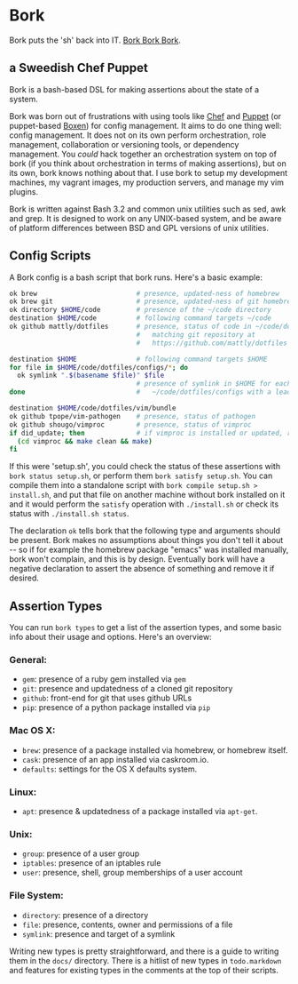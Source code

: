 # Bork

Bork puts the 'sh' back into IT. [Bork Bork Bork](https://www.youtube.com/results?search_query=swedish+chef).

## a Sweedish Chef Puppet

Bork is a bash-based DSL for making assertions about the state of a system.  

Bork was born out of frustrations with using tools like [Chef][] and [Puppet][] (or puppet-based [Boxen][]) for config management.  It aims to do one thing well: config management.  It does not on its own perform orchestration, role management, collaboration or versioning tools, or dependency management.  You *could* hack together an orchestration system on top of bork (if you think about orchestration in terms of making assertions), but on its own, bork knows nothing about that.  I use bork to setup my development machines, my vagrant images, my production servers, and manage my vim plugins.

Bork is written against Bash 3.2 and common unix utilities such as sed, awk and grep.  It is designed to work on any UNIX-based system, and be aware of platform differences between BSD and GPL versions of unix utilities.

[Chef]: http://www.opscode.com/chef/
[Puppet]: http://puppetlabs.com/
[Boxen]: https://boxen.github.com/

## Config Scripts

A Bork config is a bash script that bork runs.  Here's a basic example:

```bash
ok brew                         # presence, updated-ness of homebrew
ok brew git                     # presence, updated-ness of git homebrew package
ok directory $HOME/code         # presence of the ~/code directory
destination $HOME/code          # following command targets ~/code
ok github mattly/dotfiles       # presence, status of code in ~/code/dotfiles
                                #   matching git repository at 
                                #   https://github.com/mattly/dotfiles

destination $HOME               # following command targets $HOME
for file in $HOME/code/dotfiles/configs/*; do
  ok symlink ".$(basename $file)" $file             
                                # presence of symlink in $HOME for each file in
done                            #   ~/code/dotfiles/configs with a leading dot

destination $HOME/code/dotfiles/vim/bundle
ok github tpope/vim-pathogen    # presence, status of pathogen
ok github shougo/vimproc        # presence, status of vimproc
if did_update; then             # if vimproc is installed or updated, re-make it
  (cd vimproc && make clean && make)
fi
```

If this were 'setup.sh', you could check the status of these assertions with `bork status setup.sh`, or perform them `bork satisfy setup.sh`.  You can compile them into a standalone script with `bork compile setup.sh > install.sh`, and put that file on another machine without bork installed on it and it would perform the `satisfy` operation with `./install.sh` or check its status with `./install.sh status`.

The declaration `ok` tells bork that the following type and arguments should be present.  Bork makes no assumptions about things you don't tell it about -- so if for example the homebrew package "emacs" was installed manually, bork won't complain, and this is by design.  Eventually bork will have a negative declaration to assert the absence of something and remove it if desired.

## Assertion Types

You can run `bork types` to get a list of the assertion types, and some basic info about their usage and options.  Here's an overview:

### General:
- `gem`: presence of a ruby gem installed via `gem`
- `git`: presence and updatedness of a cloned git repository
- `github`: front-end for git that uses github URLs
- `pip`: presence of a python package installed via `pip`

### Mac OS X:
- `brew`: presence of a package installed via homebrew, or homebrew itself.
- `cask`: presence of an app installed via caskroom.io.
- `defaults`: settings for the OS X defaults system.

### Linux:
- `apt`: presence & updatedness of a package installed via `apt-get`.

### Unix:
- `group`: presence of a user group
- `iptables`: presence of an iptables rule
- `user`: presence, shell, group memberships of a user account

### File System:
- `directory`: presence of a directory
- `file`: presence, contents, owner and permissions of a file
- `symlink`: presence and target of a symlink

Writing new types is pretty straightforward, and there is a guide to writing them in the `docs/` directory.  There is a hitlist of new types in `todo.markdown` and features for existing types in the comments at the top of their scripts.
